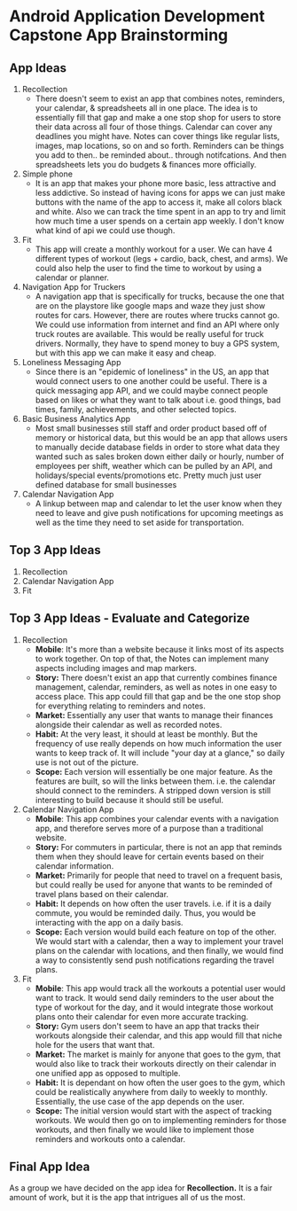 Android Application Development
Capstone App Brainstorming
===

## App Ideas
1. Recollection
   - There doesn't seem to exist an app that combines notes, reminders, your calendar, & spreadsheets all in one place. The idea is to essentially fill that gap and make a one stop shop for users to store their data across all four of those things. Calendar can cover any deadlines you might have. Notes can cover things like regular lists, images, map locations, so on and so forth. Reminders can be things you add to then.. be reminded about.. through notifcations. And then spreadsheets lets you do budgets & finances more officially.
2. Simple phone
    - It is an app that makes your phone more basic, less attractive and less addictive. So instead of having icons for apps we can just make buttons with the name of the app to access it, make all colors black and white. Also we can track the time spent in an app to try and limit how much time a user spends on a certain app weekly. I don't know what kind of api we could use though. 
3. Fit
    - This app will create a monthly workout for a user. We can have 4 different types of workout (legs + cardio, back, chest, and arms). We could also help the user to find the time to workout by using a calendar or planner.
4. Navigation App for Truckers
    - A navigation app that is specifically for trucks, because the one that are on the playstore like google maps and waze they just show routes for cars. However, there are routes where trucks cannot go. We could use information from internet and find an API where only truck routes are available. This would be really useful for truck drivers. Normally, they have to spend money to buy a GPS system, but with this app we can make it easy and cheap.
5. Loneliness Messaging App
    - Since there is an "epidemic of loneliness" in the US, an app that would connect users to one another could be useful. There is a quick messaging app API, and we could maybe connect people based on likes or what they want to talk about i.e. good things, bad times, family, achievements, and other selected topics.
6. Basic Business Analytics App
    - Most small businesses still staff and order product based off of memory or historical data, but this would be an app that allows users to manually decide database fields in order to store what data they wanted such as sales broken down either daily or hourly, number of employees per shift, weather which can be pulled by an API, and holidays/special events/promotions etc.  Pretty much just user defined database for small businesses
7. Calendar Navigation App
    - A linkup between map and calendar to let the user know when they need to leave and give push notifications for upcoming meetings as well as the time they need to set aside for transportation.

## Top 3 App Ideas
1. Recollection
2. Calendar Navigation App
3. Fit

## Top 3 App Ideas - Evaluate and Categorize
1. Recollection
   - **Mobile**: It's more than a website because it links most of its aspects to work together. On top of that, the Notes can implement many aspects including images and map markers.  
   - **Story:** There doesn't exist an app that currently combines finance management, calendar, reminders, as well as notes in one easy to access place. This app could fill that gap and be the one stop shop for everything relating to reminders and notes.
   - **Market:** Essentially any user that wants to manage their finances alongside their calendar as well as recorded notes.
   - **Habit:** At the very least, it should at least be monthly. But the frequency of use really depends on how much information the user wants to keep track of. It will include "your day at a glance," so daily use is not out of the picture.
   - **Scope:** Each version will essentially be one major feature. As the features are built, so will the links between them. i.e. the calendar should connect to the reminders. A stripped down version is still interesting to build because it should still be useful.
2. Calendar Navigation App
      - **Mobile**: This app combines your calendar events with a navigation app, and therefore serves more of a purpose than a traditional website.  
   - **Story:** For commuters in particular, there is not an app that reminds them when they should leave for certain events based on their calendar information.
   - **Market:** Primarily for people that need to travel on a frequent basis, but could really be used for anyone that wants to be reminded of travel plans based on their calendar.
   - **Habit:** It depends on how often the user travels. i.e. if it is a daily commute, you would be reminded daily. Thus, you would be interacting with the app on a daily basis. 
   - **Scope:** Each version would build each feature on top of the other. We would start with a calendar, then a way to implement your travel plans on the calendar with locations, and then finally, we would find a way to consistently send push notifications regarding the travel plans.
3. Fit
    - **Mobile**: This app would track all the workouts a potential user would want to track. It would send daily reminders to the user about the type of workout for the day, and it would integrate those workout plans onto their calendar for even more accurate tracking.  
   - **Story:** Gym users don't seem to have an app that tracks their workouts alongside their calendar, and this app would fill that niche hole for the users that want that.
   - **Market:** The market is mainly for anyone that goes to the gym, that would also like to track their workouts directly on their calendar in one unified app as opposed to multiple.
   - **Habit:** It is dependant on how often the user goes to the gym, which could be realistically anywhere from daily to weekly to monthly. Essentially, the use case of the app depends on the user. 
   - **Scope:** The initial version would start with the aspect of tracking workouts. We would then go on to implementing reminders for those workouts, and then finally we would like to implement those reminders and workouts onto a calendar.

## Final App Idea
As a group we have decided on the app idea for **Recollection.** It is a fair amount of work, but it is the app that intrigues all of us the most.
